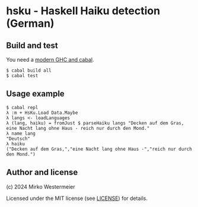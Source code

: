 # hsku - Haskell Haiku detection (German)

## Build and test

You need a [modern GHC and cabal][ghcup].

```
$ cabal build all
$ cabal test
```

[ghcup]: https://www.haskell.org/ghcup/

## Usage example

```
$ cabal repl
λ :m + HsKu.Load Data.Maybe
λ langs <- loadLanguages
λ (lang, haiku) = fromJust $ parseHaiku langs "Decken auf dem Gras, eine Nacht lang ohne Haus - reich nur durch den Mond."
λ name lang
"Deutsch"
λ haiku
("Decken auf dem Gras,","eine Nacht lang ohne Haus -","reich nur durch den Mond.")
```

## Author and license

(c) 2024 Mirko Westermeier

Licensed under the MIT license (see [LICENSE][license]) for details.

[license]: LICENSE

